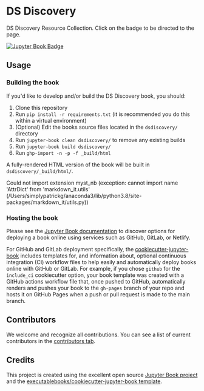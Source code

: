 # DS Discovery

DS Discovery Resource Collection. Click on the badge to be directed to the page.

[![Jupyter Book Badge](https://jupyterbook.org/badge.svg)]( https://daanmatch.github.io/dsdiscovery/)

## Usage

### Building the book

If you'd like to develop and/or build the DS Discovery book, you should:

1. Clone this repository
2. Run `pip install -r requirements.txt` (it is recommended you do this within a virtual environment)
3. (Optional) Edit the books source files located in the `dsdiscovery/` directory
4. Run `jupyter-book clean dsdiscovery/` to remove any existing builds
5. Run `jupyter-book build dsdiscovery/`
6. Run `ghp-import -n -p -f _build/html`

A fully-rendered HTML version of the book will be built in `dsdiscovery/_build/html/`.

Could not import extension myst_nb (exception: cannot import name 'AttrDict' from 'markdown_it.utils' (/Users/simplypatrickg/anaconda3/lib/python3.8/site-packages/markdown_it/utils.py))

### Hosting the book

Please see the [Jupyter Book documentation](https://jupyterbook.org/publish/web.html) to discover options for deploying a book online using services such as GitHub, GitLab, or Netlify.

For GitHub and GitLab deployment specifically, the [cookiecutter-jupyter-book](https://github.com/executablebooks/cookiecutter-jupyter-book) includes templates for, and information about, optional continuous integration (CI) workflow files to help easily and automatically deploy books online with GitHub or GitLab. For example, if you chose `github` for the `include_ci` cookiecutter option, your book template was created with a GitHub actions workflow file that, once pushed to GitHub, automatically renders and pushes your book to the `gh-pages` branch of your repo and hosts it on GitHub Pages when a push or pull request is made to the main branch.

## Contributors

We welcome and recognize all contributions. You can see a list of current contributors in the [contributors tab](https://github.com/shpatrickg/ds_discovery/graphs/contributors).

## Credits

This project is created using the excellent open source [Jupyter Book project](https://jupyterbook.org/) and the [executablebooks/cookiecutter-jupyter-book template](https://github.com/executablebooks/cookiecutter-jupyter-book).
